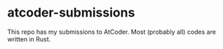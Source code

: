# atcoder-submissions

This repo has my submissions to AtCoder.
Most (probably all) codes are written in Rust.

